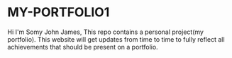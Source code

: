 # MY-PORTFOLIO1
Hi I'm Somy John James,
This repo contains a personal project(my portfolio).
This website will get updates from time to time to fully reflect all achievements that should be present on a portfolio.
